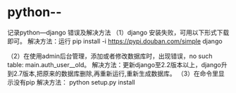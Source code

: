 # python--
记录python—django 错误及解决方法
（1）django 安装失败，可用以下形式下载即可。
解决方法：运行 pip install -i https://pypi.douban.com/simple django

（2）在使用admin后台管理，添加或者修改数据库时，出现错误，no such table: main.auth_user__old。
解决方法：更新django至2.2版本以上，django升到2.7版本,把原来的数据库删除,再重新运行,重新生成数据库。
（3）在命令里显示没有pip
解决方法：   python setup.py install
